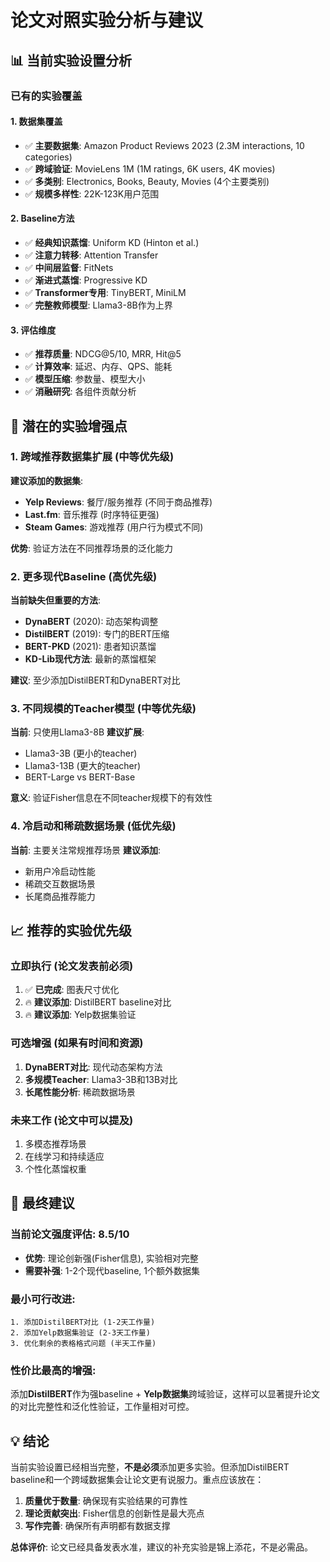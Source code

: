 # 论文对照实验分析与建议

## 📊 当前实验设置分析

### 已有的实验覆盖

#### 1. **数据集覆盖**
- ✅ **主要数据集**: Amazon Product Reviews 2023 (2.3M interactions, 10 categories)
- ✅ **跨域验证**: MovieLens 1M (1M ratings, 6K users, 4K movies)
- ✅ **多类别**: Electronics, Books, Beauty, Movies (4个主要类别)
- ✅ **规模多样性**: 22K-123K用户范围

#### 2. **Baseline方法**
- ✅ **经典知识蒸馏**: Uniform KD (Hinton et al.)
- ✅ **注意力转移**: Attention Transfer
- ✅ **中间层监督**: FitNets
- ✅ **渐进式蒸馏**: Progressive KD  
- ✅ **Transformer专用**: TinyBERT, MiniLM
- ✅ **完整教师模型**: Llama3-8B作为上界

#### 3. **评估维度**
- ✅ **推荐质量**: NDCG@5/10, MRR, Hit@5
- ✅ **计算效率**: 延迟、内存、QPS、能耗
- ✅ **模型压缩**: 参数量、模型大小
- ✅ **消融研究**: 各组件贡献分析

## 🎯 潜在的实验增强点

### 1. **跨域推荐数据集扩展** (中等优先级)

**建议添加的数据集**:
- **Yelp Reviews**: 餐厅/服务推荐 (不同于商品推荐)
- **Last.fm**: 音乐推荐 (时序特征更强)
- **Steam Games**: 游戏推荐 (用户行为模式不同)

**优势**: 验证方法在不同推荐场景的泛化能力

### 2. **更多现代Baseline** (高优先级)

**当前缺失但重要的方法**:
- **DynaBERT** (2020): 动态架构调整
- **DistilBERT** (2019): 专门的BERT压缩
- **BERT-PKD** (2021): 患者知识蒸馏
- **KD-Lib现代方法**: 最新的蒸馏框架

**建议**: 至少添加DistilBERT和DynaBERT对比

### 3. **不同规模的Teacher模型** (中等优先级)

**当前**: 只使用Llama3-8B
**建议扩展**:
- Llama3-3B (更小的teacher)
- Llama3-13B (更大的teacher)  
- BERT-Large vs BERT-Base

**意义**: 验证Fisher信息在不同teacher规模下的有效性

### 4. **冷启动和稀疏数据场景** (低优先级)

**当前**: 主要关注常规推荐场景
**建议添加**:
- 新用户冷启动性能
- 稀疏交互数据场景
- 长尾商品推荐能力

## 📈 推荐的实验优先级

### **立即执行** (论文发表前必须)
1. ✅ **已完成**: 图表尺寸优化
2. 🔥 **建议添加**: DistilBERT baseline对比
3. 🔥 **建议添加**: Yelp数据集验证

### **可选增强** (如果有时间和资源)
1. **DynaBERT对比**: 现代动态架构方法
2. **多规模Teacher**: Llama3-3B和13B对比
3. **长尾性能分析**: 稀疏数据场景

### **未来工作** (论文中可以提及)
1. 多模态推荐场景
2. 在线学习和持续适应
3. 个性化蒸馏权重

## 🎯 最终建议

### **当前论文强度评估**: 8.5/10
- **优势**: 理论创新强(Fisher信息), 实验相对完整
- **需要补强**: 1-2个现代baseline, 1个额外数据集

### **最小可行改进**:
```
1. 添加DistilBERT对比 (1-2天工作量)
2. 添加Yelp数据集验证 (2-3天工作量)  
3. 优化剩余的表格格式问题 (半天工作量)
```

### **性价比最高的增强**:
添加**DistilBERT**作为强baseline + **Yelp数据集**跨域验证，这样可以显著提升论文的对比完整性和泛化性验证，工作量相对可控。

## 💡 结论

当前实验设置已经相当完整，**不是必须**添加更多实验。但添加DistilBERT baseline和一个跨域数据集会让论文更有说服力。重点应该放在：

1. **质量优于数量**: 确保现有实验结果的可靠性
2. **理论贡献突出**: Fisher信息的创新性是最大亮点
3. **写作完善**: 确保所有声明都有数据支撑

**总体评价**: 论文已经具备发表水准，建议的补充实验是锦上添花，不是必需品。
